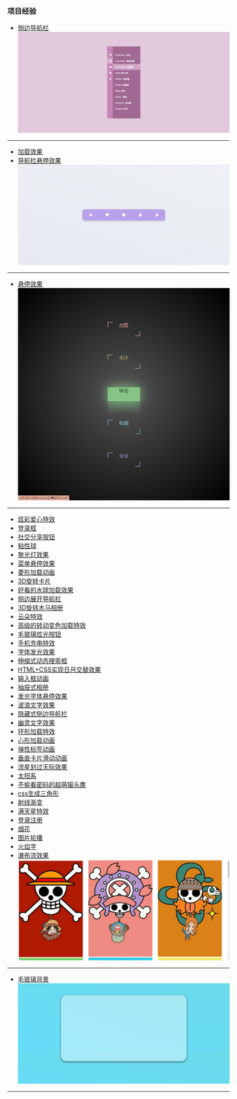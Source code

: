 ### 项目经验
- [侧边导航栏](https://github.com/jiaklop9/MyWeb/blob/master/views/%E4%BE%A7%E8%BE%B9%E5%AF%BC%E8%88%AA%E6%A0%8F.html)
![](images/侧边导航栏.jpg)
<hr>

- [加载效果](https://github.com/jiaklop9/MyWeb/blob/master/views/%E5%8A%A0%E8%BD%BD%E6%95%88%E6%9E%9C.html)
- [导航栏悬停效果](https://github.com/jiaklop9/MyWeb/blob/master/views/%E5%AF%BC%E8%88%AA%E6%A0%8F%E6%82%AC%E5%81%9C%E6%95%88%E6%9E%9C.html)
![](images/导航栏悬停效果.jpg)
<hr>

- [悬停效果](https://github.com/jiaklop9/MyWeb/blob/master/views/%E6%82%AC%E5%81%9C%E6%95%88%E6%9E%9C.html)
![](images/悬停效果.png)
<hr>


- [炫彩爱心特效](https://github.com/jiaklop9/MyWeb/blob/master/views/%E7%82%AB%E5%BD%A9%E7%88%B1%E5%BF%83%E7%89%B9%E6%95%88.html)
- [登录框](https://github.com/jiaklop9/MyWeb/blob/master/views/%E7%99%BB%E5%BD%95%E6%A1%86.html)
- [社交分享按钮](https://github.com/jiaklop9/MyWeb/blob/master/views/%E7%A4%BE%E4%BA%A4%E5%88%86%E4%BA%AB%E6%8C%89%E9%92%AE.html)
- [粘性球](https://github.com/jiaklop9/MyWeb/blob/master/views/%E7%B2%98%E6%80%A7%E7%90%83.html)
- [聚光灯效果](https://github.com/jiaklop9/MyWeb/blob/master/views/%E8%81%9A%E5%85%89%E7%81%AF%E6%95%88%E6%9E%9C.html)
- [菜单悬停效果](https://github.com/jiaklop9/MyWeb/blob/master/views/%E8%8F%9C%E5%8D%95%E6%82%AC%E5%81%9C%E6%95%88%E6%9E%9C.html)
- [菱形加载动画](https://github.com/jiaklop9/MyWeb/blob/master/views/%E8%8F%B1%E5%BD%A2%E5%8A%A0%E8%BD%BD%E5%8A%A8%E7%94%BB.html)
- [3D旋转卡片](https://github.com/jiaklop9/MyWeb/blob/master/views/3D%E6%97%8B%E8%BD%AC%E5%8D%A1%E7%89%87.html)
- [好看的水球加载效果](https://github.com/jiaklop9/MyWeb/blob/master/views/%E6%B0%B4%E7%90%83%E5%8A%A0%E8%BD%BD%E6%95%88%E6%9E%9C.html)
- [侧边展开导航栏](https://github.com/jiaklop9/MyWeb/blob/master/views/侧边展开导航栏.html)
- [3D旋转木马相册](https://github.com/jiaklop9/MyWeb/blob/master/views/3D旋转木马相册.html)
- [云朵特效](https://github.com/jiaklop9/MyWeb/blob/master/views/云朵特效.html)
- [高级的转动变色加载特效](https://github.com/jiaklop9/MyWeb/blob/master/views/高级转动加载特效.html)
- [毛玻璃炫光按钮](https://github.com/jiaklop9/MyWeb/blob/master/views/毛玻璃炫光按钮.html)
- [手机充电特效](https://github.com/jiaklop9/MyWeb/blob/master/views/手机充电特效.html)
- [字体发光效果](https://github.com/jiaklop9/MyWeb/blob/master/views/字体发光效果.html)
- [伸缩式动态搜索框](https://github.com/jiaklop9/MyWeb/blob/master/views/伸缩式动态搜索框.html)
- [HTML+CSS实现日月交替效果](https://github.com/jiaklop9/MyWeb/blob/master/views/HTML+CSS实现日月交替效果.html)
- [输入框动画](https://github.com/jiaklop9/MyWeb/blob/master/views/输入框动画.html)
- [抽屉式相册](https://github.com/jiaklop9/MyWeb/blob/master/views/抽屉式相册.html)
- [发光字体悬停效果](https://github.com/jiaklop9/MyWeb/blob/master/views/发光字体悬停效果.html)
- [波浪文字效果](https://github.com/jiaklop9/MyWeb/blob/master/views/波浪文字效果.html)
- [隐藏式侧边导航栏](https://github.com/jiaklop9/MyWeb/blob/master/views/隐藏式侧边导航栏.html)
- [幽灵文字效果](https://github.com/jiaklop9/MyWeb/blob/master/views/幽灵文字效果.html)
- [环形加载特效](https://github.com/jiaklop9/MyWeb/blob/master/views/环形加载特效.html)
- [心形加载动画](https://github.com/jiaklop9/MyWeb/blob/master/views/心形加载动画.html)
- [弹性标签动画](https://github.com/jiaklop9/MyWeb/blob/master/views/弹性标签动画.html)
- [垂直卡片滑动动画](https://github.com/jiaklop9/MyWeb/blob/master/views/垂直卡片滑动动画.html)
- [流星划过天际效果](https://github.com/jiaklop9/MyWeb/blob/master/views/流星划过天际效果.html)
- [太阳系](https://github.com/jiaklop9/MyWeb/blob/master/views/太阳系.html)
- [不偷看密码的超萌猫头鹰](https://github.com/jiaklop9/MyWeb/blob/master/views/不偷看密码的超萌猫头鹰.html)
- [css生成三角形](https://github.com/jiaklop9/MyWeb/blob/master/views/css生成三角形.html)
- [射线渐变](https://github.com/jiaklop9/MyWeb/blob/master/views/射线渐变.html)
- [满天星特效](https://github.com/jiaklop9/MyWeb/blob/master/views/满天星.html)
- [登录注册](https://github.com/jiaklop9/MyWeb/blob/master/views/登录注册.html)
- [烟花](https://github.com/jiaklop9/MyWeb/blob/master/views/烟花.html)
- [图片轮播](https://github.com/jiaklop9/MyWeb/blob/master/views/图片轮播.html)
- [火焰字](https://github.com/jiaklop9/MyWeb/blob/master/views/火焰字.html)
- [瀑布流效果](https://github.com/jiaklop9/MyWeb/blob/master/views/瀑布流效果.html)
![瀑布流效果](images/瀑布流效果.jpg)
<hr>

- [毛玻璃背景]()
![毛玻璃背景](images/毛玻璃背景.jpg)
<hr>
